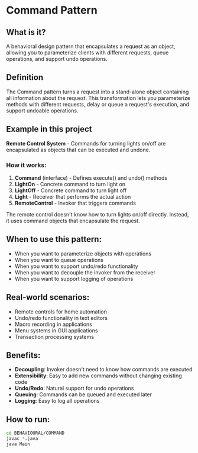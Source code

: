 # Command Pattern

## What is it?
A behavioral design pattern that encapsulates a request as an object, allowing you to parameterize clients with different requests, queue operations, and support undo operations.

## Definition
The Command pattern turns a request into a stand-alone object containing all information about the request. This transformation lets you parameterize methods with different requests, delay or queue a request's execution, and support undoable operations.

## Example in this project
**Remote Control System** - Commands for turning lights on/off are encapsulated as objects that can be executed and undone.

### How it works:
1. **Command** (interface) - Defines execute() and undo() methods
2. **LightOn** - Concrete command to turn light on
3. **LightOff** - Concrete command to turn light off
4. **Light** - Receiver that performs the actual action
5. **RemoteControl** - Invoker that triggers commands

The remote control doesn't know how to turn lights on/off directly. Instead, it uses command objects that encapsulate the request.

## When to use this pattern:
- When you want to parameterize objects with operations
- When you want to queue operations
- When you want to support undo/redo functionality
- When you want to decouple the invoker from the receiver
- When you want to support logging of operations

## Real-world scenarios:
- Remote controls for home automation
- Undo/redo functionality in text editors
- Macro recording in applications
- Menu systems in GUI applications
- Transaction processing systems

## Benefits:
- **Decoupling**: Invoker doesn't need to know how commands are executed
- **Extensibility**: Easy to add new commands without changing existing code
- **Undo/Redo**: Natural support for undo operations
- **Queuing**: Commands can be queued and executed later
- **Logging**: Easy to log all operations

## How to run:
```bash
cd BEHAVIOURAL/COMMAND
javac *.java
java Main
```

